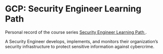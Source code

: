 # GCP: Security Engineer Learning Path

Personal record of the course series [Security Engineer Learning Path
](https://www.cloudskillsboost.google/paths/15).


A Security Engineer develops, implements, and monitors their organization’s security infrastructure to protect sensitive information against cybercrime.
